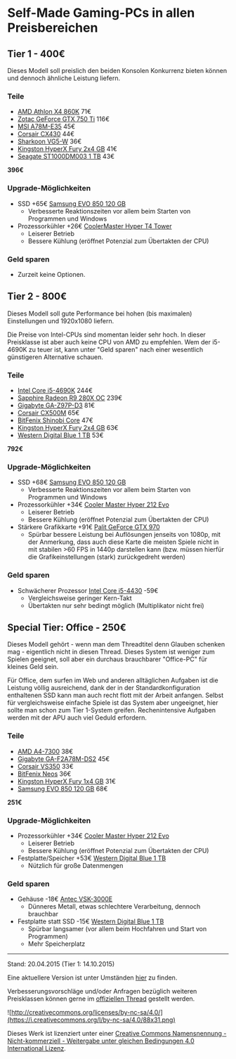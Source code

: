 # Self-Made Gaming-PCs in allen Preisbereichen
## Tier 1 - 400€
Dieses Modell soll preislich den beiden Konsolen Konkurrenz bieten können und dennoch ähnliche Leistung liefern.

### Teile
* [AMD Athlon X4 860K](http://www.mindfactory.de/product_info.php/AMD-Athlon-X4-860K-4x-3-70GHz-So-FM2--BOX_977342.html) 71€
* [Zotac GeForce GTX 750 Ti](http://www.mindfactory.de/product_info.php/2048MB-ZOTAC-GeForce-GTX-750-Ti-Aktiv-PCIe-3-0-x16--Retail-_952353.html) 116€
* [MSI A78M-E35](http://www.mindfactory.de/product_info.php/MSI-A78M-E35-AMD-A78-So-FM2--Dual-Channel-DDR3-mATX-Retail_948832.html) 45€
* [Corsair CX430](http://www.mindfactory.de/product_info.php/430-Watt-Corsair-CX-Series-Non-Modular-80--Bronze_816123.html) 44€
* [Sharkoon VG5-W](http://www.mindfactory.de/product_info.php/Sharkoon-VG5-W-blau-Midi-Tower-ohne-Netzteil-blau_1014839.html) 36€
* [Kingston HyperX Fury 2x4 GB](http://www.mindfactory.de/product_info.php/8GB-HyperX-FURY-blau-DDR3-1600-DIMM-CL10-Dual-Kit_958551.html) 41€
* [Seagate ST1000DM003 1 TB](http://www.mindfactory.de/product_info.php/1000GB-Seagate-Desktop-HDD-ST1000DM003-64MB-3-5Zoll--8-9cm--SATA-6Gb-s_775365.html) 43€

**396€**

### Upgrade-Möglichkeiten
* SSD +65€ [Samsung EVO 850 120 GB](http://www.mindfactory.de/product_info.php/120GB-Samsung-850-Evo-2-5Zoll--6-4cm--SATA-6Gb-s-TLC-Toggle--MZ-75E120B-E_987650.html)
  * Verbesserte Reaktionszeiten vor allem beim Starten von Programmen und Windows
* Prozessorkühler +26€ [CoolerMaster Hyper T4 Tower](http://www.mindfactory.de/product_info.php/CoolerMaster-Hyper-T4-Tower-Kuehler_821796.html)
  * Leiserer Betrieb
  * Bessere Kühlung (eröffnet Potenzial zum Übertakten der CPU)

### Geld sparen
* Zurzeit keine Optionen.

## Tier 2 - 800€
Dieses Modell soll gute Performance bei hohen (bis maximalen) Einstellungen und 1920x1080 liefern.

Die Preise von Intel-CPUs sind momentan leider sehr hoch. In dieser Preisklasse ist aber auch keine CPU von AMD zu empfehlen. Wem der i5-4690K zu teuer ist, kann unter "Geld sparen" nach einer wesentlich günstigeren Alternative schauen.

### Teile
* [Intel Core i5-4690K](http://www.mindfactory.de/product_info.php/Intel-Core-i5-4690K-4x-3-50GHz-So-1150-BOX_962954.html) 244€
* [Sapphire Radeon R9 280X OC](http://www.mindfactory.de/product_info.php/3072MB-Sapphire-Radeon-R9-280X-Vapor-X-Tri-X-OC-Aktiv-PCIe-3-0-x16--Lite-_982571.html) 239€
* [Gigabyte GA-Z97P-D3](http://www.mindfactory.de/product_info.php/Gigabyte-GA-Z97P-D3-Intel-Z97-So-1150-Dual-Channel-DDR3-ATX-Retail_961226.html) 81€
* [Corsair CX500M](http://www.mindfactory.de/product_info.php/500-Watt-Corsair-CX-Series-Modular-80--Bronze_826011.html) 65€
* [BitFenix Shinobi Core](http://www.mindfactory.de/product_info.php/BitFenix-Shinobi-Core-USB-3-0-Midi-Tower-ohne-Netzteil-weiss_744298.html) 47€
* [Kingston HyperX Fury 2x4 GB](http://www.mindfactory.de/product_info.php/8GB-HyperX-FURY-blau-DDR3-1600-DIMM-CL10-Dual-Kit_958551.html) 63€
* [Western Digital Blue 1 TB](http://www.mindfactory.de/product_info.php/1000GB-WD-Blue-WD10EZEX-64MB-3-5Zoll--8-9cm--SATA-6Gb-s_806194.html) 53€

**792€**

### Upgrade-Möglichkeiten
* SSD +68€ [Samsung EVO 850 120 GB](http://www.mindfactory.de/product_info.php/120GB-Samsung-850-Evo-2-5Zoll--6-4cm--SATA-6Gb-s-TLC-Toggle--MZ-75E120B-E_987650.html)
  * Verbesserte Reaktionszeiten vor allem beim Starten von Programmen und Windows
* Prozessorkühler +34€ [Cooler Master Hyper 212 Evo](http://www.mindfactory.de/product_info.php/CoolerMaster-Hyper-212-Evo-Tower-Kuehler_777730.html)
  * Leiserer Betrieb
  * Bessere Kühlung (eröffnet Potenzial zum Übertakten der CPU)
* Stärkere Grafikkarte +91€ [Palit GeForce GTX 970](http://www.mindfactory.de/product_info.php/4096MB-Palit-GeForce-GTX-970-Aktiv-PCIe-3-0-x16--Retail-_977469.html)
  * Spürbar bessere Leistung bei Auflösungen jenseits von 1080p, mit der Anmerkung, dass auch diese Karte die meisten Spiele nicht in mit stabilen >60 FPS in 1440p darstellen kann (bzw. müssen hierfür die Grafikeinstellungen (stark) zurückgedreht werden)

### Geld sparen
* Schwächerer Prozessor [Intel Core i5-4430](http://www.mindfactory.de/product_info.php/Intel-Core-i5-4430-4x-3-00GHz-So-1150-BOX_854452.html) -59€
  * Vergleichsweise geringer Kern-Takt
  * Übertakten nur sehr bedingt möglich (Multiplikator nicht frei)

## Special Tier: Office - 250€
Dieses Modell gehört - wenn man dem Threadtitel denn Glauben schenken mag - eigentlich nicht in diesen Thread. Dieses System ist weniger zum Spielen geeignet, soll aber ein durchaus brauchbarer "Office-PC" für kleines Geld sein.

Für Office, dem surfen im Web und anderen alltäglichen Aufgaben ist die Leistung völlig ausreichend, dank der in der Standardkonfiguration enthaltenen SSD kann man auch recht flott mit der Arbeit anfangen. Selbst für vergleichsweise einfache Spiele ist das System aber ungeeignet, hier sollte man schon zum Tier 1-System greifen. Rechenintensive Aufgaben werden mit der APU auch viel Geduld erfordern.

### Teile
* [AMD A4-7300](http://www.mindfactory.de/product_info.php/AMD-A4-Series-A4-7300-2x-3-80GHz-So-FM2-BOX_976665.html) 38€
* [Gigabyte GA-F2A78M-DS2](http://www.mindfactory.de/product_info.php/Gigabyte-GA-F2A78M-DS2-AMD-A78-So-FM2--Dual-Channel-DDR3-mATX-Retail_949993.html) 45€
* [Corsair VS350](http://www.mindfactory.de/product_info.php/350-Watt-Corsair-VS-Series-VS350-Non-Modular_974787.html) 33€
* [BitFenix Neos](http://www.mindfactory.de/product_info.php/BitFenix-Neos-Midi-Tower-ohne-Netzteil-schwarz-silber_966514.html) 36€
* [Kingston HyperX Fury 1x4 GB](http://www.mindfactory.de/product_info.php/4GB-HyperX-FURY-blau-DDR3-1600-DIMM-CL10-Single_958549.html) 31€
* [Samsung EVO 850 120 GB](http://www.mindfactory.de/product_info.php/120GB-Samsung-850-Evo-2-5Zoll--6-4cm--SATA-6Gb-s-TLC-Toggle--MZ-75E120B-E_987650.html) 68€

**251€**

### Upgrade-Möglichkeiten
* Prozessorkühler +34€ [Cooler Master Hyper 212 Evo](http://www.mindfactory.de/product_info.php/CoolerMaster-Hyper-212-Evo-Tower-Kuehler_777730.html)
  * Leiserer Betrieb
  * Bessere Kühlung (eröffnet Potenzial zum Übertakten der CPU)
* Festplatte/Speicher +53€ [Western Digital Blue 1 TB](http://www.mindfactory.de/product_info.php/1000GB-WD-Blue-WD10EZEX-64MB-3-5Zoll--8-9cm--SATA-6Gb-s_806194.html)
  * Nützlich für große Datenmengen

### Geld sparen
* Gehäuse -18€ [Antec VSK-3000E](http://www.mindfactory.de/product_info.php/Antec-VSK-3000E-Midi-Tower-ohne-Netzteil-schwarz_827323.html)
  * Dünneres Metall, etwas schlechtere Verarbeitung, dennoch brauchbar
* Festplatte statt SSD -15€ [Western Digital Blue 1 TB](http://www.mindfactory.de/product_info.php/1000GB-WD-Blue-WD10EZEX-64MB-3-5Zoll--8-9cm--SATA-6Gb-s_806194.html)
  * Spürbar langsamer (vor allem beim Hochfahren und Start von Programmen)
  * Mehr Speicherplatz

---

Stand: 20.04.2015 (Tier 1: 14.10.2015)

Eine aktuellere Version ist unter Umständen [hier](https://github.com/medeman/forum-posts/blob/master/posts/gaming-pc-guide.md) zu finden.

Verbesserungsvorschläge und/oder Anfragen bezüglich weiteren Preisklassen können gerne im [offiziellen Thread](http://www.forumla.de/f-pc-kaufberatung-131/t-self-made-gaming-pcs-in-allen-preisbereichen-223260) gestellt werden.

![http://creativecommons.org/licenses/by-nc-sa/4.0/](https://i.creativecommons.org/l/by-nc-sa/4.0/88x31.png)

Dieses Werk ist lizenziert unter einer [Creative Commons Namensnennung - Nicht-kommerziell - Weitergabe unter gleichen Bedingungen 4.0 International Lizenz](http://creativecommons.org/licenses/by-nc-sa/4.0/).
